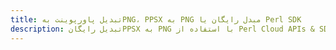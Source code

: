 ---title: تبدیل پاورپوینت بهPNG، PPSX به PNG مبدل رایگان یا Perl SDKdescription: تبدیل رایگانPPSX به PNG با استفاده از Perl Cloud APIs & SDK. همچنین اسناد Microsoft PowerPoint را در Cloud ایجاد، ویرایش و رندر کنید.---